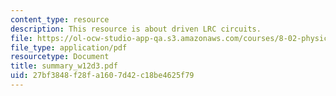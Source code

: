 ```yaml
---
content_type: resource
description: This resource is about driven LRC circuits.
file: https://ol-ocw-studio-app-qa.s3.amazonaws.com/courses/8-02-physics-ii-electricity-and-magnetism-spring-2007/27bf3848f28fa1607d42c18be4625f79_summary_w12d3.pdf
file_type: application/pdf
resourcetype: Document
title: summary_w12d3.pdf
uid: 27bf3848-f28f-a160-7d42-c18be4625f79
---
```

